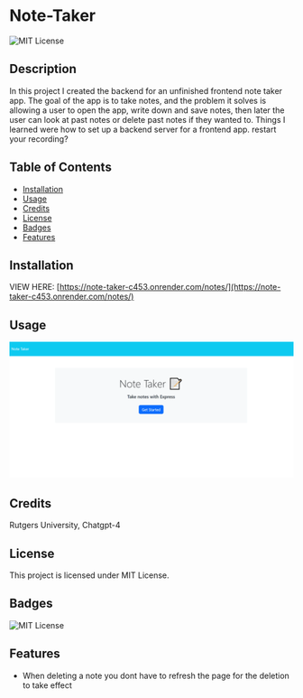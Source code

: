   # Note-Taker

  ![MIT License](https://img.shields.io/badge/License-MIT-yellow.svg)

  ## Description
  
  In this project I created the backend for an unfinished frontend note taker app. The goal of the app is to take notes, and the problem it solves is allowing a user to open the app, write down and save notes, then later the user can look at past notes or delete past notes if they wanted to. Things I learned were how to set up a backend server for a frontend app. restart your recording?
  
  ## Table of Contents 
    
  - [Installation](#installation)
  - [Usage](#usage)
  - [Credits](#credits)
  - [License](#license)
  - [Badges](#badges)
  - [Features](#features)

  ## Installation
  
  VIEW HERE: [https://note-taker-c453.onrender.com/notes/](https://note-taker-c453.onrender.com/notes/)

  ## Usage
  

  ![](public/assets/images/search_thing.gif)
  
  ## Credits
  
  Rutgers University, Chatgpt-4
  
  ## License
  
  This project is licensed under MIT License.  
  
  ## Badges
  
  ![MIT License](https://img.shields.io/badge/License-MIT-yellow.svg)
    
  ## Features
  
  - When deleting a note you dont have to refresh the page for the deletion to take effect
  
  
